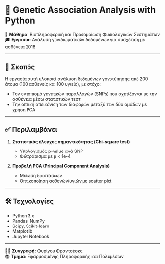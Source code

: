 # 🧬 Genetic Association Analysis with Python

📘 **Μάθημα:** Βιοπληροφορική και Προσομοίωση Φυσιολογικών Συστημάτων  
🎓 **Εργασία:** Ανάλυση γονιδιωματικών δεδομένων για συσχέτιση με ασθένεια 2018

---

## 🎯 Σκοπός

Η εργασία αυτή υλοποιεί ανάλυση δεδομένων γονοτύπησης από 200 άτομα (100 ασθενείς και 100 υγιείς), με στόχο:

- Τον εντοπισμό γενετικών παραλλαγών (SNPs) που σχετίζονται με την ασθένεια μέσω στατιστικών τεστ
- Την οπτική απεικόνιση των διαφορών μεταξύ των δύο ομάδων με χρήση PCA

---

## ✅ Περιλαμβάνει

1. **Στατιστικός έλεγχος σημαντικότητας (Chi-square test)**
   - Υπολογισμός p-value ανά SNP
   - Φιλτράρισμα με p < 1e-4

2. **Προβολή PCA (Principal Component Analysis)**
   - Μείωση διαστάσεων
   - Οπτικοποίηση ασθενών/υγιών με scatter plot

---

## 🛠 Τεχνολογίες

- Python 3.x
- Pandas, NumPy
- Scipy, Scikit-learn
- Matplotlib
- Jupyter Notebook

---
👩‍💻 **Συγγραφή:** Φυρίγου Φραντσέσκα  
📚 **Τμήμα:** Εφαρμοσμένης Πληροφορικής και Πολυμέσων
